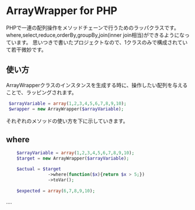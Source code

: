 ArrayWrapper for PHP
======================
PHPで一連の配列操作をメソッドチェーンで行うためのラッパクラスです。
where,select,reduce,orderBy,groupBy,join(inner join相当)ができるようになっています。
思いつきで書いたプロジェクトなので、1クラスのみで構成されていて若干微妙です。

使い方
-----
ArrayWrapperクラスのインスタンスを生成する時に、操作したい配列を与えることで、ラッピングされます。

```php
 $arrayVariable = array(1,2,3,4,5,6,7,8,9,10);
 $wrapper = new ArrayWrapper($arrayVariable);
```

それぞれのメソッドの使い方を下に示していきます。

where
----

```php
	$arrayVariable = array(1,2,3,4,5,6,7,8,9,10);
	$target = new ArrayWrapper($arrayVariable);

	$actual = $target
				->where(function($x){return $x > 5;})
				->toVar();
	
	$expected = array(6,7,8,9,10);
```

....